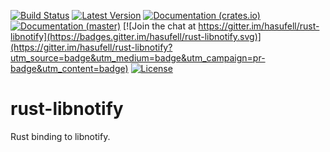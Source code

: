 [![Build Status](https://travis-ci.org/hasufell/rust-libnotify.svg)](https://travis-ci.org/hasufell/rust-libnotify)
[![Latest Version](https://img.shields.io/crates/v/libnotify.svg)](https://crates.io/crates/libnotify)
[![Documentation (crates.io)](https://img.shields.io/badge/documentation-docs.rs-df3600.svg)](https://docs.rs/libnotify)
[![Documentation (master)](https://img.shields.io/badge/documentation-master-yellow.svg)](https://hasufell.github.io/rust-libnotify/)
[![Join the chat at https://gitter.im/hasufell/rust-libnotify](https://badges.gitter.im/hasufell/rust-libnotify.svg)](https://gitter.im/hasufell/rust-libnotify?utm_source=badge&utm_medium=badge&utm_campaign=pr-badge&utm_content=badge)
[![License](https://img.shields.io/github/license/hasufell/rust-libnotify.svg)](https://github.com/hasufell/rust-libnotify)


# rust-libnotify
Rust binding to libnotify.
